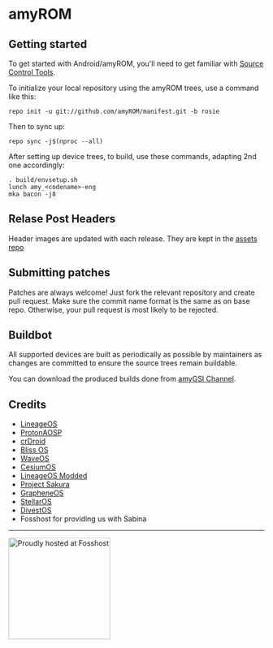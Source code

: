 amyROM
===========

Getting started
---------------

To get started with Android/amyROM, you'll need to get familiar with [Source Control Tools](https://source.android.com/setup/develop).

To initialize your local repository using the amyROM trees, use a command like this:
```
repo init -u git://github.com/amyROM/manifest.git -b rosie
```
Then to sync up:
```
repo sync -j$(nproc --all)
```
After setting up device trees, to build, use these commands, adapting 2nd one accordingly:
```
. build/envsetup.sh
lunch amy_<codename>-eng
mka bacon -j8
```

Relase Post Headers
-------------------
Header images are updated with each release. They are kept in the [assets repo](https://github.com/amyROM/assets)

Submitting patches
------------------
Patches are always welcome! Just fork the relevant repository and create pull request. Make sure the commit name format is the same as on base repo. Otherwise, your pull request is most likely to be rejected.


Buildbot
--------
All supported devices are built as periodically as possible by maintainers as changes are committed to ensure the source trees remain buildable.

You can download the produced builds done from [amyGSI Channel](https://t.me/AndroidBrickers).


Credits
-------
- [LineageOS](https://github.com/LineageOS/)
- [ProtonAOSP](https://github.com/ProtonAOSP/)
- [crDroid](https://github.com/crdroidandroid/)
- [Bliss OS](https://github.com/BlissRoms/)
- [WaveOS](https://github.com/Wave-Project/)
- [CesiumOS](https://github.com/CesiumOS/)
- [LineageOS Modded](https://github.com/los-modded/)
- [Project Sakura](https://github.com/ProjectSakura/)
- [GrapheneOS](https://github.com/GrapheneOS/)
- [StellarOS](https://github.com/stellar-OS/)
- [DivestOS](https://github.com/divested-mobile/)
- Fosshost for providing us with Sabina

<hr>

<img src="https://sabina.amyrom.ml/fosshost.org_Host_Dark.png" alt="Proudly hosted at Fosshost" width="200">
